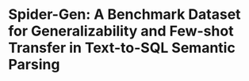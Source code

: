 # Spider-Gen: A Benchmark Dataset for Generalizability and Few-shot Transfer in Text-to-SQL Semantic Parsing